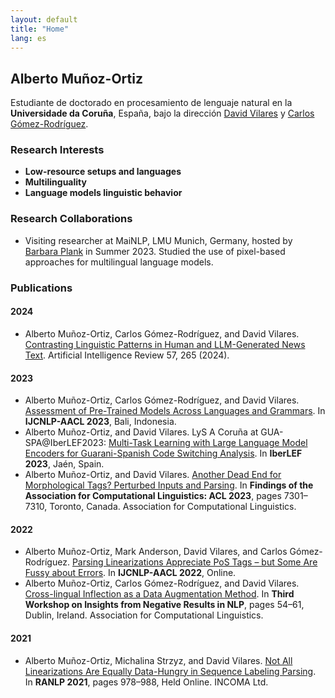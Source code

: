 ```yaml
---
layout: default
title: "Home"
lang: es
---
```


## Alberto Muñoz-Ortiz

Estudiante de doctorado en procesamiento de lenguaje natural en la **Universidade da Coruña**, España, bajo la dirección [David Vilares](http://www.grupolys.org/~david.vilares/) y [Carlos Gómez-Rodríguez](http://www.grupolys.org/~cgomezr/).

### Research Interests
- **Low-resource setups and languages**
- **Multilinguality**
- **Language models linguistic behavior**

### Research Collaborations
- Visiting researcher at MaiNLP, LMU Munich, Germany, hosted by [Barbara Plank](https://bplank.github.io/) in Summer 2023. Studied the use of pixel-based approaches for multilingual language models.

### Publications

#### 2024
- Alberto Muñoz-Ortiz, Carlos Gómez-Rodríguez, and David Vilares. [Contrasting Linguistic Patterns in Human and LLM-Generated News Text](https://link.springer.com/article/10.1007/s10462-024-10903-2?utm_source=rct_congratemailt&utm_medium=email&utm_campaign=oa_20240823&utm_content=10.1007/s10462-024-10903-2#citeas). Artificial Intelligence Review 57, 265 (2024).

#### 2023
- Alberto Muñoz-Ortiz, Carlos Gómez-Rodríguez, and David Vilares. [Assessment of Pre-Trained Models Across Languages and Grammars](https://arxiv.org/abs/2309.11165). In **IJCNLP-AACL 2023**, Bali, Indonesia.
- Alberto Muñoz-Ortiz, and David Vilares. LyS A Coruña at GUA-SPA@IberLEF2023: [Multi-Task Learning with Large Language Model Encoders for Guarani-Spanish Code Switching Analysis](https://ruc.udc.es/dspace/handle/2183/33478). In **IberLEF 2023**, Jaén, Spain.
- Alberto Muñoz-Ortiz, and David Vilares. [Another Dead End for Morphological Tags? Perturbed Inputs and Parsing](https://aclanthology.org/2023.findings-acl.459/). In **Findings of the Association for Computational Linguistics: ACL 2023**, pages 7301–7310, Toronto, Canada. Association for Computational Linguistics.

#### 2022
- Alberto Muñoz-Ortiz, Mark Anderson, David Vilares, and Carlos Gómez-Rodríguez. [Parsing Linearizations Appreciate PoS Tags – but Some Are Fussy about Errors](https://aclanthology.org/2022.aacl-short.16/). In **IJCNLP-AACL 2022**, Online.
- Alberto Muñoz-Ortiz, Carlos Gómez-Rodríguez, and David Vilares. [Cross-lingual Inflection as a Data Augmentation Method](https://aclanthology.org/2022.insights-1.7/). In **Third Workshop on Insights from Negative Results in NLP**, pages 54–61, Dublin, Ireland. Association for Computational Linguistics.

#### 2021
- Alberto Muñoz-Ortiz, Michalina Strzyz, and David Vilares. [Not All Linearizations Are Equally Data-Hungry in Sequence Labeling Parsing](https://aclanthology.org/2021.ranlp-1.111/). In **RANLP 2021**, pages 978–988, Held Online. INCOMA Ltd.
